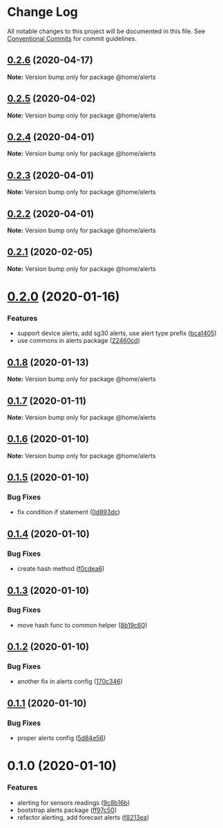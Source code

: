 # Change Log

All notable changes to this project will be documented in this file.
See [Conventional Commits](https://conventionalcommits.org) for commit guidelines.

## [0.2.6](https://github.com/mariusz-kabala/homeAutomation/compare/@home/alerts@0.2.5...@home/alerts@0.2.6) (2020-04-17)

**Note:** Version bump only for package @home/alerts





## [0.2.5](https://github.com/mariusz-kabala/homeAutomation/compare/@home/alerts@0.2.4...@home/alerts@0.2.5) (2020-04-02)

**Note:** Version bump only for package @home/alerts





## [0.2.4](https://github.com/mariusz-kabala/homeAutomation/compare/@home/alerts@0.2.3...@home/alerts@0.2.4) (2020-04-01)

**Note:** Version bump only for package @home/alerts





## [0.2.3](https://github.com/mariusz-kabala/homeAutomation/compare/@home/alerts@0.2.2...@home/alerts@0.2.3) (2020-04-01)

**Note:** Version bump only for package @home/alerts





## [0.2.2](https://github.com/mariusz-kabala/homeAutomation/compare/@home/alerts@0.2.1...@home/alerts@0.2.2) (2020-04-01)

**Note:** Version bump only for package @home/alerts





## [0.2.1](https://github.com/mariusz-kabala/homeAutomation/compare/@home/alerts@0.2.0...@home/alerts@0.2.1) (2020-02-05)

**Note:** Version bump only for package @home/alerts





# [0.2.0](https://github.com/mariusz-kabala/homeAutomation/compare/@home/alerts@0.1.8...@home/alerts@0.2.0) (2020-01-16)


### Features

* support device alerts, add sg30 alerts, use alert type prefix ([bca1405](https://github.com/mariusz-kabala/homeAutomation/commit/bca1405e77dab00d097f6a2abc9e8daffa63588a))
* use commons in alerts package ([22460cd](https://github.com/mariusz-kabala/homeAutomation/commit/22460cd61a8031047afe4f5f5bedd5db717369f1))





## [0.1.8](https://github.com/mariusz-kabala/homeAutomation/compare/@home/alerts@0.1.7...@home/alerts@0.1.8) (2020-01-13)

**Note:** Version bump only for package @home/alerts





## [0.1.7](https://github.com/mariusz-kabala/homeAutomation/compare/@home/alerts@0.1.6...@home/alerts@0.1.7) (2020-01-11)

**Note:** Version bump only for package @home/alerts





## [0.1.6](https://github.com/mariusz-kabala/homeAutomation/compare/@home/alerts@0.1.5...@home/alerts@0.1.6) (2020-01-10)

**Note:** Version bump only for package @home/alerts





## [0.1.5](https://github.com/mariusz-kabala/homeAutomation/compare/@home/alerts@0.1.4...@home/alerts@0.1.5) (2020-01-10)


### Bug Fixes

* fix condition if statement ([0d893dc](https://github.com/mariusz-kabala/homeAutomation/commit/0d893dc3af10c2c83c2f35ee0c0c0b1ff4d7eaec))





## [0.1.4](https://github.com/mariusz-kabala/homeAutomation/compare/@home/alerts@0.1.3...@home/alerts@0.1.4) (2020-01-10)


### Bug Fixes

* create hash method ([f0cdea6](https://github.com/mariusz-kabala/homeAutomation/commit/f0cdea6aebe4e0366a7940a8036b060fa16d6144))





## [0.1.3](https://github.com/mariusz-kabala/homeAutomation/compare/@home/alerts@0.1.2...@home/alerts@0.1.3) (2020-01-10)


### Bug Fixes

* move hash func to common helper ([8b19c60](https://github.com/mariusz-kabala/homeAutomation/commit/8b19c60adaad4f793033e407710b0568fb2d2d4b))





## [0.1.2](https://github.com/mariusz-kabala/homeAutomation/compare/@home/alerts@0.1.1...@home/alerts@0.1.2) (2020-01-10)


### Bug Fixes

* another fix in alerts config ([170c346](https://github.com/mariusz-kabala/homeAutomation/commit/170c346b9fca0f311bc4ee429a87f941bc394ce1))





## [0.1.1](https://github.com/mariusz-kabala/homeAutomation/compare/@home/alerts@0.1.0...@home/alerts@0.1.1) (2020-01-10)


### Bug Fixes

* proper alerts config ([5d84e56](https://github.com/mariusz-kabala/homeAutomation/commit/5d84e5605f6dad033a9a478bc1c8b41076f7ebd0))





# 0.1.0 (2020-01-10)


### Features

* alerting for sensors readings ([9c8b16b](https://github.com/mariusz-kabala/homeAutomation/commit/9c8b16bfac0dcfa00f427388566f5cfbd647f402))
* bootstrap alerts package ([ff97c50](https://github.com/mariusz-kabala/homeAutomation/commit/ff97c506960c4f2fa1e2b4237370cd40a1257e25))
* refactor alerting, add forecast alerts ([f8213ea](https://github.com/mariusz-kabala/homeAutomation/commit/f8213ea19c0d1d45368c78dec0bb21f9b3313f14))
